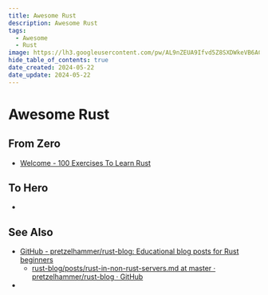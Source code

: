 ```yaml
---
title: Awesome Rust
description: Awesome Rust
tags:
  - Awesome
  - Rust
image: https://lh3.googleusercontent.com/pw/AL9nZEUA9Ifvd5Z8SXDWkeVB6AC4MPGwnXaL6kBXNPoXwOQQ2jOcZ1Jw_0p8TKK8C3ZX0e67_FOY15eDrm7aaXSQJcKtoUzC80SAQEHsaBy6qS2AqNNs5VUFNXBKm439y_1wkvmDl-PnL8ReojnIumNlEvOXBg=w800-no?authuser=0
hide_table_of_contents: true
date_created: 2024-05-22
date_update: 2024-05-22
---
```


# Awesome Rust

## From Zero

- [Welcome - 100 Exercises To Learn Rust](https://rust-exercises.com/)

## To Hero

- 

## See Also

- [GitHub - pretzelhammer/rust-blog: Educational blog posts for Rust beginners](https://github.com/pretzelhammer/rust-blog/tree/master)
	- [rust-blog/posts/rust-in-non-rust-servers.md at master · pretzelhammer/rust-blog · GitHub](https://github.com/pretzelhammer/rust-blog/blob/master/posts/rust-in-non-rust-servers.md)
- 

